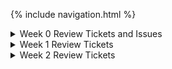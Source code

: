 {% include navigation.html %}


<details>
<summary>Week 0 Review Tickets and Issues</summary>
<br>
    <details>
    <summary>Week 0 Issues</summary>
    <br>
    <table>
        <tr>
            <td><a href="https://github.com/Anirudh123nasty/ARTri3/projects/1#column-18003024">Week 0 Column</a></td>
            <td><a href="https://github.com/Anirudh123nasty/ARTri3/issues/1">Finishing take action notes for TT and TPT</a></td>
            <td><a href="https://github.com/Anirudh123nasty/ARTri3/issues/2">Working on Pattern</a></td>
            <td><a href="https://github.com/Anirudh123nasty/ARTri3/issues/3">Adding submenu</a></td>
            <td><a href="https://github.com/Anirudh123nasty/ARTri3/issues/4">Completing baseball animation and adding colors</a></td>
        </tr>
    </table>
    </details>

<table>
    <tr>
        <td><a href="https://github.com/Anirudh123nasty/ARTri3/issues/5">Week 0 Review Ticket</a></td>
    </tr>
</table>
</details>


<details>
<summary>Week 1 Review Tickets</summary>
<br>
    <details>
    <summary>Week 1 Issues</summary>
    <br>
    <table>
        <tr>
            <td><a href="https://github.com/Anirudh123nasty/ARTri3/projects/1#column-18250989">Week 1 Column</a></td>
        </tr>
    </table>
    </details>

<table>
    <tr>
        <td><a href="https://github.com/Anirudh123nasty/ARTri3/issues/6">Week 1 Review Ticket</a></td>
    </tr>
</table>
</details>


<details>
<summary>Week 2 Review Tickets</summary>
<br>
    <details>
    <summary>Week 0 Issues</summary>
    <br>
    <table>
        <tr>
            <td><a href="https://github.com/Anirudh123nasty/ARTri3/projects/1#column-18310138">Week 2 Column</a></td>
            <td><a href="https://github.com/Anirudh123nasty/ARTri3/issues/11">Organizes file abd submenu</a></td>
            <td><a href="https://github.com/Anirudh123nasty/ARTri3/issues/9">Factorial with class and call.</a></td>
            <td><a href="https://github.com/Anirudh123nasty/ARTri3/issues/10">Individual math function (OOP and imperative)</a></td>
        </tr>
    </table>
    </details>

<table>
    <tr>
        <td><a href="https://github.com/Anirudh123nasty/ARTri3/issues/8">Week 2 Review Ticket</a></td>
    </tr>
</table>
</details>
